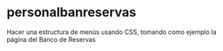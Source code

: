 # personalbanreservas
Hacer una estructura de menús usando CSS, tomando como ejemplo la página del Banco de Reservas

